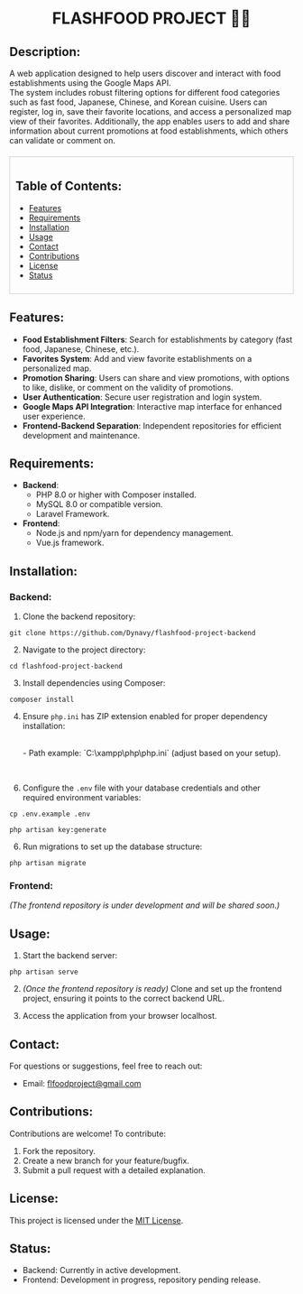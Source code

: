 <div align="center">
  <h1>FLASHFOOD PROJECT 🍔🍣</h1>
</div>

## Description:
A web application designed to help users discover and interact with food establishments using the Google Maps API.  
The system includes robust filtering options for different food categories such as fast food, Japanese, Chinese, and Korean cuisine. Users can register, log in, save their favorite locations, and access a personalized map view of their favorites. Additionally, the app enables users to add and share information about current promotions at food establishments, which others can validate or comment on.

<div style="margin: 20px 0; border: 1px solid #ccc; padding: 10px;">

## Table of Contents:

- [Features](#features)
- [Requirements](#requirements)
- [Installation](#installation)
- [Usage](#usage)
- [Contact](#contact)
- [Contributions](#contributions)
- [License](#license)
- [Status](#status)
</div>

## Features:
- **Food Establishment Filters**: Search for establishments by category (fast food, Japanese, Chinese, etc.).
- **Favorites System**: Add and view favorite establishments on a personalized map.
- **Promotion Sharing**: Users can share and view promotions, with options to like, dislike, or comment on the validity of promotions.
- **User Authentication**: Secure user registration and login system.
- **Google Maps API Integration**: Interactive map interface for enhanced user experience.
- **Frontend-Backend Separation**: Independent repositories for efficient development and maintenance.

## Requirements:
- **Backend**:
  - PHP 8.0 or higher with Composer installed.
  - MySQL 8.0 or compatible version.
  - Laravel Framework.
- **Frontend**:
  - Node.js and npm/yarn for dependency management.
  - Vue.js framework.

## Installation:

### Backend:
1. Clone the backend repository:
```
git clone https://github.com/Dynavy/flashfood-project-backend
```
2. Navigate to the project directory:
```
cd flashfood-project-backend
```
3. Install dependencies using Composer:
```
composer install
```
4. Ensure `php.ini` has ZIP extension enabled for proper dependency installation:
   
    <br>
     - Path example: `C:\xampp\php\php.ini` (adjust based on your setup).
<br>
       
6. Configure the `.env` file with your database credentials and other required environment variables:
```
cp .env.example .env

php artisan key:generate
```
6. Run migrations to set up the database structure:
```
php artisan migrate
```

### Frontend:
*(The frontend repository is under development and will be shared soon.)*

## Usage:
1. Start the backend server:
```
php artisan serve
```
2. *(Once the frontend repository is ready)* Clone and set up the frontend project, ensuring it points to the correct backend URL.

3. Access the application from your browser localhost.

## Contact:
For questions or suggestions, feel free to reach out:
- Email: [flfoodproject@gmail.com](mailto:flfoodproject@gmail.com)

## Contributions:
Contributions are welcome! To contribute:
1. Fork the repository.
2. Create a new branch for your feature/bugfix.
3. Submit a pull request with a detailed explanation.

## License:
This project is licensed under the [MIT License](https://opensource.org/licenses/MIT).

## Status:
- Backend: Currently in active development.
- Frontend: Development in progress, repository pending release.

